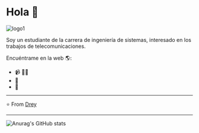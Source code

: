 # Hola 💬
![logo1](https://github.com/Dreyuix/Dreyuix/assets/65123134/b610ada7-e668-44b9-80db-f3d030bb970b)

Soy un estudiante de la carrera de ingeniería de sistemas, interesado en los trabajos de telecomunicaciones.

Encuéntrame en la web 🌎:
- 📹 ✍🏾
- 🏓
- 💼


---
⭐️ From [Drey](https://github.com/Dreyuix)
 
---
![Anurag's GitHub stats](https://github-readme-stats.vercel.app/api?username=Dreyuix&show_icons=true&theme=transparent)


<!--
**Dreyuix/Dreyuix** is a ✨ _special_ ✨ repository because its `README.md` (this file) appears on your GitHub profile.

Here are some ideas to get you started:

- 🔭 I’m currently working on myself
- 🌱 I’m currently learning about life
- 👯 I’m looking to collaborate on researh works
- 🤔 I’m looking for help with new experiences
- 💬 Ask me about English
- 📫 How to reach me: Renato Yonz Romero
- ⚡ Fun fact: This wasn't my first option
-->

